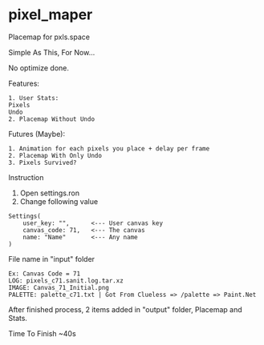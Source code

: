 # pixel_maper
Placemap for pxls.space

Simple As This, For Now...

No optimize done.

Features:
```
1. User Stats:
Pixels
Undo
2. Placemap Without Undo
```
Futures (Maybe):
```
1. Animation for each pixels you place + delay per frame
2. Placemap With Only Undo
3. Pixels Survived?
```
Instruction

1. Open settings.ron
2. Change following value

```
Settings(
    user_key: "",      <--- User canvas key
    canvas_code: 71,   <--- The canvas
    name: "Name"       <--- Any name
)
```

File name in "input" folder
```
Ex: Canvas Code = 71
LOG: pixels_c71.sanit.log.tar.xz
IMAGE: Canvas_71_Initial.png
PALETTE: palette_c71.txt | Got From Clueless => /palette => Paint.Net
```
After finished process, 2 items added in "output" folder, Placemap and Stats.

Time To Finish ~40s

